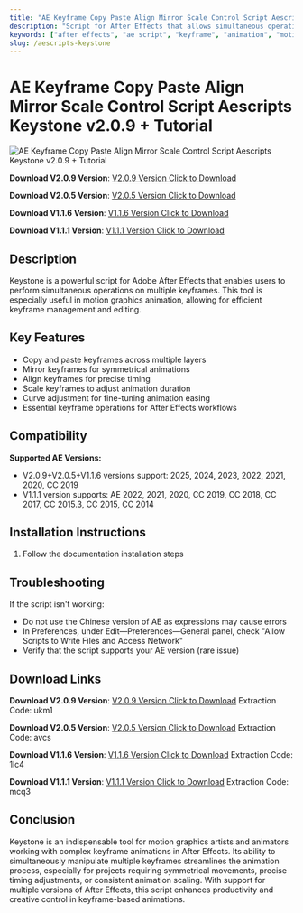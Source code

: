 ```yaml
---
title: "AE Keyframe Copy Paste Align Mirror Scale Control Script Aescripts Keystone v2.0.9 + Tutorial"
description: "Script for After Effects that allows simultaneous operations on multiple keyframes including copy, paste, mirror, align, scale, and curve adjustment"
keywords: ["after effects", "ae script", "keyframe", "animation", "motion graphics", "keystone", "aescripts", "keyframe editing", "visual effects"]
slug: /aescripts-keystone
---
```


# AE Keyframe Copy Paste Align Mirror Scale Control Script Aescripts Keystone v2.0.9 + Tutorial

![AE Keyframe Copy Paste Align Mirror Scale Control Script Aescripts Keystone v2.0.9 + Tutorial](https://www.gfxcamp.com/wp-content/uploads/2022/05/Aescripts-Keystone.jpg)

**Download V2.0.9 Version**: [V2.0.9 Version Click to Download](https://pan.baidu.com/s/1uc99GVvl65tZmJFEytmJQA?pwd=ukm1)

**Download V2.0.5 Version**: [V2.0.5 Version Click to Download](https://pan.baidu.com/s/1TgvF81Buenf5CrFuDSGjag?pwd=avcs)

**Download V1.1.6 Version**: [V1.1.6 Version Click to Download](https://pan.baidu.com/s/12rKT5-OZSPHnAR8g38sIEw?pwd=1lc4)

**Download V1.1.1 Version**: [V1.1.1 Version Click to Download](https://pan.baidu.com/s/1Rf_VaxXAXZ82JbXCkkPfGQ?pwd=mcq3)

## Description

Keystone is a powerful script for Adobe After Effects that enables users to perform simultaneous operations on multiple keyframes. This tool is especially useful in motion graphics animation, allowing for efficient keyframe management and editing.

## Key Features

- Copy and paste keyframes across multiple layers
- Mirror keyframes for symmetrical animations
- Align keyframes for precise timing
- Scale keyframes to adjust animation duration
- Curve adjustment for fine-tuning animation easing
- Essential keyframe operations for After Effects workflows

## Compatibility

**Supported AE Versions:**

- V2.0.9+V2.0.5+V1.1.6 versions support: 2025, 2024, 2023, 2022, 2021, 2020, CC 2019
- V1.1.1 version supports: AE 2022, 2021, 2020, CC 2019, CC 2018, CC 2017, CC 2015.3, CC 2015, CC 2014

## Installation Instructions

1. Follow the documentation installation steps

## Troubleshooting

If the script isn't working:

- Do not use the Chinese version of AE as expressions may cause errors
- In Preferences, under Edit—Preferences—General panel, check "Allow Scripts to Write Files and Access Network"
- Verify that the script supports your AE version (rare issue)

## Download Links

**Download V2.0.9 Version**: [V2.0.9 Version Click to Download](https://pan.baidu.com/s/1uc99GVvl65tZmJFEytmJQA?pwd=ukm1)
Extraction Code: ukm1

**Download V2.0.5 Version**: [V2.0.5 Version Click to Download](https://pan.baidu.com/s/1TgvF81Buenf5CrFuDSGjag?pwd=avcs)
Extraction Code: avcs

**Download V1.1.6 Version**: [V1.1.6 Version Click to Download](https://pan.baidu.com/s/12rKT5-OZSPHnAR8g38sIEw?pwd=1lc4)
Extraction Code: 1lc4

**Download V1.1.1 Version**: [V1.1.1 Version Click to Download](https://pan.baidu.com/s/1Rf_VaxXAXZ82JbXCkkPfGQ?pwd=mcq3)
Extraction Code: mcq3

## Conclusion

Keystone is an indispensable tool for motion graphics artists and animators working with complex keyframe animations in After Effects. Its ability to simultaneously manipulate multiple keyframes streamlines the animation process, especially for projects requiring symmetrical movements, precise timing adjustments, or consistent animation scaling. With support for multiple versions of After Effects, this script enhances productivity and creative control in keyframe-based animations.